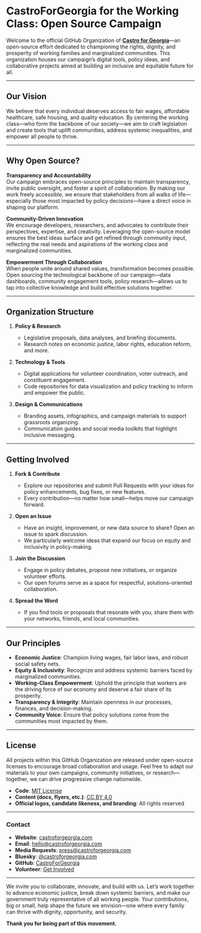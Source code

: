 # CastroForGeorgia for the Working Class: Open Source Campaign

Welcome to the official GitHub Organization of **[Castro for Georgia](https://castroforgeorgia.com)**—an open-source effort dedicated to championing the rights, dignity, and prosperity of working families and marginalized communities. This organization houses our campaign’s digital tools, policy ideas, and collaborative projects aimed at building an inclusive and equitable future for all.

---

## Our Vision

We believe that every individual deserves access to fair wages, affordable healthcare, safe housing, and quality education. By centering the working class—who form the backbone of our society—we aim to craft legislation and create tools that uplift communities, address systemic inequalities, and empower all people to thrive.

---

## Why Open Source?

**Transparency and Accountability**  
Our campaign embraces open-source principles to maintain transparency, invite public oversight, and foster a spirit of collaboration. By making our work freely accessible, we ensure that stakeholders from all walks of life—especially those most impacted by policy decisions—have a direct voice in shaping our platform.

**Community-Driven Innovation**  
We encourage developers, researchers, and advocates to contribute their perspectives, expertise, and creativity. Leveraging the open-source model ensures the best ideas surface and get refined through community input, reflecting the real needs and aspirations of the working class and marginalized communities.

**Empowerment Through Collaboration**  
When people unite around shared values, transformation becomes possible. Open sourcing the technological backbone of our campaign—data dashboards, community engagement tools, policy research—allows us to tap into collective knowledge and build effective solutions together.

---

## Organization Structure

1. **Policy & Research**  
   - Legislative proposals, data analyses, and briefing documents.  
   - Research notes on economic justice, labor rights, education reform, and more.  

2. **Technology & Tools**  
   - Digital applications for volunteer coordination, voter outreach, and constituent engagement.  
   - Code repositories for data visualization and policy tracking to inform and empower the public.  

3. **Design & Communications**  
   - Branding assets, infographics, and campaign materials to support grassroots organizing.  
   - Communication guides and social media toolkits that highlight inclusive messaging.

---

## Getting Involved

1. **Fork & Contribute**  
   - Explore our repositories and submit Pull Requests with your ideas for policy enhancements, bug fixes, or new features.  
   - Every contribution—no matter how small—helps move our campaign forward.

2. **Open an Issue**  
   - Have an insight, improvement, or new data source to share? Open an issue to spark discussion.  
   - We particularly welcome ideas that expand our focus on equity and inclusivity in policy-making.

3. **Join the Discussion**  
   - Engage in policy debates, propose new initiatives, or organize volunteer efforts.  
   - Our open forums serve as a space for respectful, solutions-oriented collaboration.

4. **Spread the Word**  
   - If you find tools or proposals that resonate with you, share them with your networks, friends, and local communities.

---

## Our Principles

- **Economic Justice**: Champion living wages, fair labor laws, and robust social safety nets.  
- **Equity & Inclusivity**: Recognize and address systemic barriers faced by marginalized communities.  
- **Working-Class Empowerment**: Uphold the principle that workers are the driving force of our economy and deserve a fair share of its prosperity.  
- **Transparency & Integrity**: Maintain openness in our processes, finances, and decision-making.  
- **Community Voice**: Ensure that policy solutions come from the communities most impacted by them.

---

## License

All projects within this GitHub Organization are released under open-source licenses to encourage broad collaboration and usage. Feel free to adapt our materials to your own campaigns, community initiatives, or research—together, we can drive progressive change nationwide.

- **Code**: [MIT License](https://opensource.org/licenses/MIT)  
- **Content (docs, flyers, etc.)**: [CC BY 4.0](https://creativecommons.org/licenses/by/4.0/)  
- **Official logos, candidate likeness, and branding**: All rights reserved

---

### Contact

- **Website**: [castroforgeorgia.com](https://castroforgeorgia.com)  
- **Email**: [hello@castroforgeorgia.com](mailto:hello@castroforgeorgia.com)  
- **Media Requests**: [press@castroforgeorgia.com](mailto:press@castroforgeorgia.com)  
- **Bluesky**: [@castroforgeorgia.com](https://bsky.app/profile/castroforgeorgia.com)  
- **GitHub**: [CastroForGeorgia](https://github.com/CastroForGeorgia)  
- **Volunteer**: [Get Involved](https://castroforgeorgia.com/contact/)

---

We invite you to collaborate, innovate, and build with us. Let’s work together to advance economic justice, break down systemic barriers, and make our government truly representative of all working people. Your contributions, big or small, help shape the future we envision—one where every family can thrive with dignity, opportunity, and security.

**Thank you for being part of this movement.**
